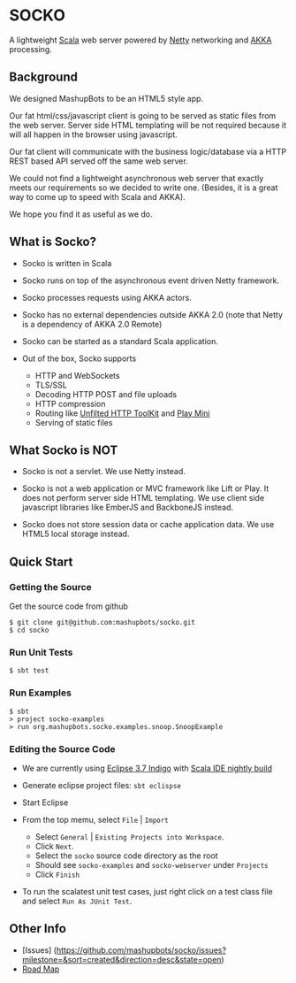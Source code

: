 # SOCKO

A lightweight [Scala](http://www.scala-lang.org/) web server powered by
[Netty](http://netty.io/) networking and [AKKA](http://akka.io/) processing.

## Background
We designed MashupBots to be an HTML5 style app. 

Our fat html/css/javascript client is going to be served as static files from the web server. 
Server side HTML templating will be not required because it will all happen in the browser using javascript.

Our fat client will communicate with the business logic/database via a HTTP REST based API served off 
the same web server.

We could not find a lightweight asynchronous web server that exactly meets our requirements so we decided 
to write one. (Besides, it is a great way to come up to speed with Scala and AKKA).

We hope you find it as useful as we do.

## What is Socko?

* Socko is written in Scala 

* Socko runs on top of the asynchronous event driven Netty framework.

* Socko processes requests using AKKA actors.

* Socko has no external dependencies outside AKKA 2.0 (note that Netty is a dependency of AKKA 2.0 Remote)

* Socko can be started as a standard Scala application.

* Out of the box, Socko supports
  * HTTP and WebSockets
  * TLS/SSL
  * Decoding HTTP POST and file uploads
  * HTTP compression
  * Routing like [Unfilted HTTP ToolKit](http://unfiltered.databinder.net/Unfiltered.html) and 
    [Play Mini](https://github.com/typesafehub/play2-mini)
  * Serving of static files


## What Socko is NOT

* Socko is not a servlet. We use Netty instead.
  
* Socko is not a web application or MVC framework like Lift or Play. It does not perform server side
  HTML templating. We use client side javascript libraries like EmberJS and BackboneJS instead.
    
* Socko does not store session data or cache application data. We use HTML5 local storage instead.


## Quick Start

### Getting the Source

Get the source code from github

    $ git clone git@github.com:mashupbots/socko.git
    $ cd socko

### Run Unit Tests

    $ sbt test

### Run Examples

    $ sbt 
    > project socko-examples
    > run org.mashupbots.socko.examples.snoop.SnoopExample


### Editing the Source Code

* We are currently using [Eclipse 3.7 Indigo](http://www.eclipse.org/downloads/packages/eclipse-ide-javascript-web-developers/indigosr2) 
  with [Scala IDE nightly build](http://scala-ide.org/download/nightly.html)

* Generate eclipse project files: `sbt eclispse`

* Start Eclipse

* From the top memu, select `File` | `Import`
  * Select `General` | `Existing Projects into Workspace`. 
  * Click `Next`.
  * Select the `socko` source code directory as the root
  * Should see `socko-examples` and `socko-webserver` under `Projects`
  * Click `Finish`

* To run the scalatest unit test cases, just right click on a test class file and select `Run As JUnit Test`.


## Other Info

* [Issues] (https://github.com/mashupbots/socko/issues?milestone=&sort=created&direction=desc&state=open)
* [Road Map](https://github.com/mashupbots/socko/issues/milestones)



  

